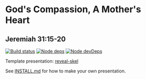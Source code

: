 # God's Compassion, A Mother's Heart
## Jeremiah 31:15-20

[![Build status](https://travis-ci.org/sermons/mother.svg)](https://travis-ci.org/sermons/mother)
[![Node deps](https://david-dm.org/sermons/mother.svg)](https://david-dm.org/sermons/mother)
[![Node devDeps](https://david-dm.org/sermons/mother/dev-status.svg)](https://david-dm.org/sermons/mother?type=dev)

Template presentation: [reveal-skel](https://github.com/sermons/reveal-skel)

See [INSTALL.md](INSTALL.md)
for how to make your own presentation.
